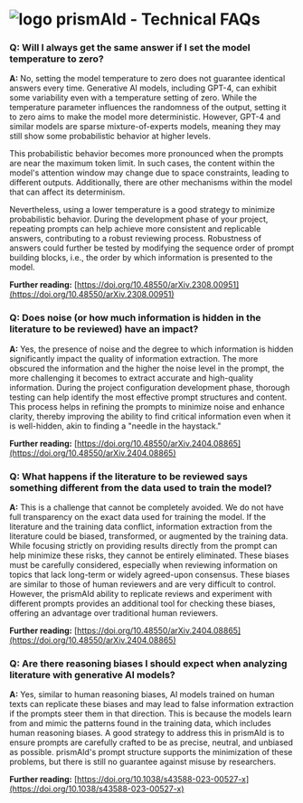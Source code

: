 # ![logo](https://raw.githubusercontent.com/ricboer0/prismAId/main/figures/prismAId_logo.png) prismAId - Technical FAQs

### Q: Will I always get the same answer if I set the model temperature to zero?

**A:** No, setting the model temperature to zero does not guarantee identical answers every time. Generative AI models, including GPT-4, can exhibit some variability even with a temperature setting of zero. While the temperature parameter influences the randomness of the output, setting it to zero aims to make the model more deterministic. However, GPT-4 and similar models are sparse mixture-of-experts models, meaning they may still show some probabilistic behavior at higher levels.

This probabilistic behavior becomes more pronounced when the prompts are near the maximum token limit. In such cases, the content within the model's attention window may change due to space constraints, leading to different outputs. Additionally, there are other mechanisms within the model that can affect its determinism.

Nevertheless, using a lower temperature is a good strategy to minimize probabilistic behavior. During the development phase of your project, repeating prompts can help achieve more consistent and replicable answers, contributing to a robust reviewing process. Robustness of answers could further be tested by modifying the sequence order of prompt building blocks, i.e., the order by which information is presented to the model.

**Further reading:** [https://doi.org/10.48550/arXiv.2308.00951](https://doi.org/10.48550/arXiv.2308.00951)

### Q: Does noise (or how much information is hidden in the literature to be reviewed) have an impact?

**A:** Yes, the presence of noise and the degree to which information is hidden significantly impact the quality of information extraction. The more obscured the information and the higher the noise level in the prompt, the more challenging it becomes to extract accurate and high-quality information. During the project configuration development phase, thorough testing can help identify the most effective prompt structures and content. This process helps in refining the prompts to minimize noise and enhance clarity, thereby improving the ability to find critical information even when it is well-hidden, akin to finding a "needle in the haystack."

**Further reading:** [https://doi.org/10.48550/arXiv.2404.08865](https://doi.org/10.48550/arXiv.2404.08865)
### Q: What happens if the literature to be reviewed says something different from the data used to train the model?

**A:** This is a challenge that cannot be completely avoided. We do not have full transparency on the exact data used for training the model. If the literature and the training data conflict, information extraction from the literature could be biased, transformed, or augmented by the training data. While focusing strictly on providing results directly from the prompt can help minimize these risks, they cannot be entirely eliminated. These biases must be carefully considered, especially when reviewing information on topics that lack long-term or widely agreed-upon consensus. These biases are similar to those of human reviewers and are very difficult to control. However, the prismAId ability to replicate reviews and experiment with different prompts provides an additional tool for checking these biases, offering an advantage over traditional human reviewers.

**Further reading:** [https://doi.org/10.48550/arXiv.2404.08865](https://doi.org/10.48550/arXiv.2404.08865)

### Q: Are there reasoning biases I should expect when analyzing literature with generative AI models?

**A:** Yes, similar to human reasoning biases, AI models trained on human texts can replicate these biases and may lead to false information extraction if the prompts steer them in that direction. This is because the models learn from and mimic the patterns found in the training data, which includes human reasoning biases. A good strategy to address this in prismAId is to ensure prompts are carefully crafted to be as precise, neutral, and unbiased as possible. prismAId's prompt structure supports the minimization of these problems, but there is still no guarantee against misuse by researchers.

**Further reading:** [https://doi.org/10.1038/s43588-023-00527-x](https://doi.org/10.1038/s43588-023-00527-x)
